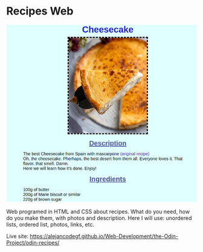# Recipes Web

![alt text](images/final_design1.png)

Web programed in HTML and CSS about recipes.
What do you need, how do you make them, with photos and description.
Here I will use: unordered lists, ordered list, photos, links, etc.

Live site: https://alejancodegf.github.io/Web-Development/the-Odin-Project/odin-recipes/